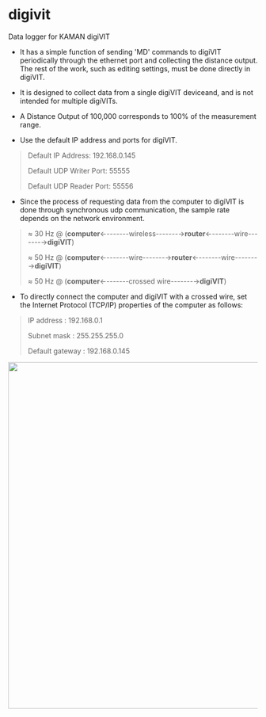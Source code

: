 # digivit

Data logger for KAMAN digiVIT

- It has a simple function of sending 'MD' commands to digiVIT periodically through the ethernet port and collecting the distance output. The rest of the work, such as editing settings, must be done directly in digiVIT.

- It is designed to collect data from a single digiVIT deviceand, and is not intended for multiple digiVITs. 

- A Distance Output of 100,000 corresponds to 100% of the measurement range.
- Use the default IP address and ports for digiVIT.

> Default IP Address: 192.168.0.145
>
> Default UDP Writer Port: 55555
>
> Default UDP Reader Port: 55556

- Since the process of requesting data from the computer to digiVIT is done through synchronous udp communication, the sample rate depends on the network environment.

> ≈ 30 Hz  @  (**computer**←-------wireless-------→**router**←-------wire-------→**digiVIT**)
>
> ≈ 50 Hz  @  (**computer**←-------wire-------→**router**←-------wire-------→**digiVIT**)
>
> ≈ 50 Hz  @  (**computer**←-------crossed wire-------→**digiVIT**)

- To directly connect the computer and digiVIT with a crossed wire, set the Internet Protocol (TCP/IP) properties of the computer as follows:

> IP address : 192.168.0.1
>
> Subnet mask : 255.255.255.0
>
> Default gateway : 192.168.0.145

<img src="https://user-images.githubusercontent.com/93251045/221889563-0c22bdd5-42c6-446f-9b03-c70409c8e8ab.png"  width="700">
